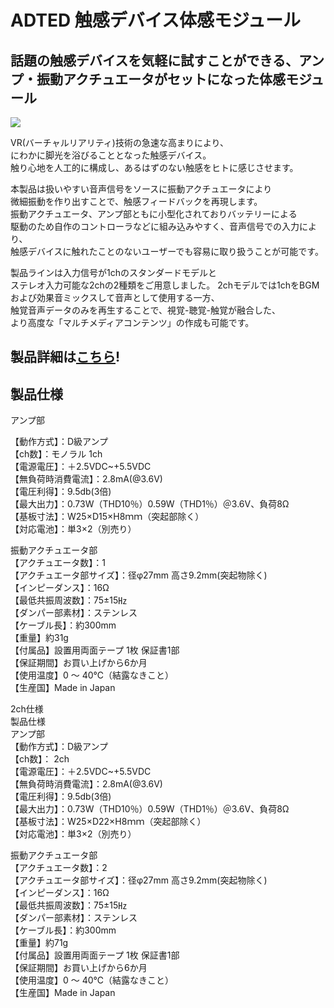 # ADTED 触感デバイス体感モジュール

## 話題の触感デバイスを気軽に試すことができる、アンプ・振動アクチュエータがセットになった体感モジュール

![](https://bit-trade-one.co.jp/wp/wp-content/uploads/2017/09/898bbbfd1274bb0ed8fffc504b33359e.png)  

VR(バーチャルリアリティ)技術の急速な高まりにより、  
にわかに脚光を浴びることとなった触感デバイス。  
触り心地を人工的に構成し、あるはずのない触感をヒトに感じさせます。

本製品は扱いやすい音声信号をソースに振動アクチュエータにより  
微細振動を作り出すことで、触感フィードバックを再現します。  
振動アクチュエータ、アンプ部ともに小型化されておりバッテリーによる  
駆動のため自作のコントローラなどに組み込みやすく、音声信号での入力により、  
触感デバイスに触れたことのないユーザーでも容易に取り扱うことが可能です。  

製品ラインは入力信号が1chのスタンダードモデルと  
ステレオ入力可能な2chの2種類をご用意しました。
2chモデルでは1chをBGMおよび効果音ミックスして音声として使用する一方、  
触覚音声データのみを再生することで、視覚-聴覚-触覚が融合した、  
より高度な「マルチメディアコンテンツ」の作成も可能です。

## 製品詳細は[こちら](https://bit-trade-one.co.jp/product/module/adtedm/)!

## 製品仕様

 アンプ部  
 
【動作方式】：D級アンプ  
【ch数】：モノラル 1ch   
【電源電圧】：＋2.5VDC~+5.5VDC  
【無負荷時消費電流】：2.8mA(@3.6V)  
【電圧利得】：9.5db(3倍)  
【最大出力】：0.73W（THD10％）0.59W（THD1％）＠3.6V、負荷8Ω  
【基板寸法】：W25×D15×H8ｍｍ（突起部除く）  
【対応電池】：単3×2（別売り）  
  
振動アクチュエータ部  
 【アクチュエータ数】：1  
 【アクチュエータ部サイズ】：径φ27mm 高さ9.2mm(突起物除く)  
 【インピーダンス】：16Ω  
 【最低共振周波数】：75±15㎐  
 【ダンパー部素材】：ステンレス  
 【ケーブル長】：約300mm  
 【重量】約31g  
 【付属品】設置用両面テープ 1枚 保証書1部  
 【保証期間】お買い上げから6か月  
 【使用温度】0 ～ 40℃（結露なきこと）  
 【生産国】Made in Japan  

2ch仕様  
 製品仕様  
 アンプ部  
 【動作方式】：D級アンプ  
 【ch数】： 2ch  
 【電源電圧】：＋2.5VDC~+5.5VDC  
 【無負荷時消費電流】：2.8mA(@3.6V)  
 【電圧利得】：9.5db(3倍)  
 【最大出力】：0.73W（THD10％）0.59W（THD1％）＠3.6V、負荷8Ω  
 【基板寸法】：W25×D22×H8ｍｍ（突起部除く）  
 【対応電池】：単3×2（別売り）  

振動アクチュエータ部  
 【アクチュエータ数】：2  
 【アクチュエータ部サイズ】：径φ27mm 高さ9.2mm(突起物除く)  
 【インピーダンス】：16Ω  
 【最低共振周波数】：75±15㎐  
 【ダンパー部素材】：ステンレス  
 【ケーブル長】：約300mm  
 【重量】約71g  
 【付属品】設置用両面テープ 1枚 保証書1部  
 【保証期間】お買い上げから6か月  
 【使用温度】0 ～ 40℃（結露なきこと）  
 【生産国】Made in Japan  